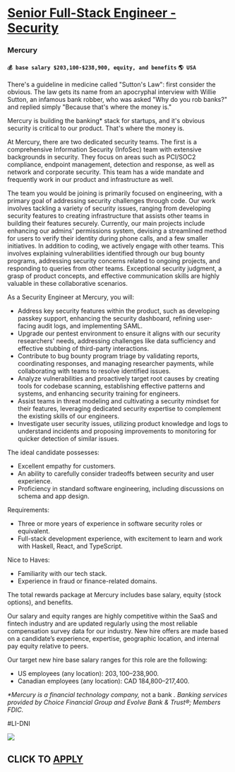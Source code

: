 # [Senior Full-Stack Engineer - Security](https://www.remotewlb.com/apply/senior-full-stack-engineer-security-66165)  
### Mercury  
#### `💰 base salary $203,100-$238,900, equity, and benefits` `🌎 USA`  

There's a guideline in medicine called "Sutton's Law": first consider the obvious. The law gets its name from an apocryphal interview with Willie Sutton, an infamous bank robber, who was asked "Why do you rob banks?" and replied simply "Because that's where the money is."

Mercury is building the banking* stack for startups, and it's obvious security is critical to our product. That's where the money is.

At Mercury, there are two dedicated security teams. The first is a comprehensive Information Security (InfoSec) team with extensive backgrounds in security. They focus on areas such as PCI/SOC2 compliance, endpoint management, detection and response, as well as network and corporate security. This team has a wide mandate and frequently work in our product and infrastructure as well.

The team you would be joining is primarily focused on engineering, with a primary goal of addressing security challenges through code. Our work involves tackling a variety of security issues, ranging from developing security features to creating infrastructure that assists other teams in building their features securely. Currently, our main projects include enhancing our admins' permissions system, devising a streamlined method for users to verify their identity during phone calls, and a few smaller initiatives. In addition to coding, we actively engage with other teams. This involves explaining vulnerabilities identified through our bug bounty programs, addressing security concerns related to ongoing projects, and responding to queries from other teams. Exceptional security judgment, a grasp of product concepts, and effective communication skills are highly valuable in these collaborative scenarios.

As a Security Engineer at Mercury, you will:

  * Address key security features within the product, such as developing passkey support, enhancing the security dashboard, refining user-facing audit logs, and implementing SAML.
  * Upgrade our pentest environment to ensure it aligns with our security researchers' needs, addressing challenges like data sufficiency and effective stubbing of third-party interactions.
  * Contribute to bug bounty program triage by validating reports, coordinating responses, and managing researcher payments, while collaborating with teams to resolve identified issues.
  * Analyze vulnerabilities and proactively target root causes by creating tools for codebase scanning, establishing effective patterns and systems, and enhancing security training for engineers.
  * Assist teams in threat modeling and cultivating a security mindset for their features, leveraging dedicated security expertise to complement the existing skills of our engineers.
  * Investigate user security issues, utilizing product knowledge and logs to understand incidents and proposing improvements to monitoring for quicker detection of similar issues.

The ideal candidate possesses:

  * Excellent empathy for customers.
  * An ability to carefully consider tradeoffs between security and user experience.
  * Proficiency in standard software engineering, including discussions on schema and app design.

Requirements:

  * Three or more years of experience in software security roles or equivalent.
  * Full-stack development experience, with excitement to learn and work with Haskell, React, and TypeScript.

Nice to Haves:

  * Familiarity with our tech stack.
  * Experience in fraud or finance-related domains.

The total rewards package at Mercury includes base salary, equity (stock options), and benefits.

Our salary and equity ranges are highly competitive within the SaaS and fintech industry and are updated regularly using the most reliable compensation survey data for our industry. New hire offers are made based on a candidate’s experience, expertise, geographic location, and internal pay equity relative to peers.

Our target new hire base salary ranges for this role are the following:

  * US employees (any location): $203,100–$238,900.
  * Canadian employees (any location): CAD 184,800–217,400.

  
  
_*Mercury is a financial technology company,_ not a bank _. Banking services provided by Choice Financial Group and Evolve Bank & Trust®; Members FDIC._

#LI-DNI

![](https://remotive.com/job/track/1899508/blank.gif?source=public_api)  
## CLICK TO [APPLY](https://www.remotewlb.com/apply/senior-full-stack-engineer-security-66165)


